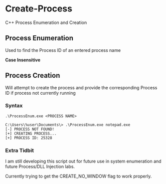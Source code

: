 # Create-Process
C++ Process Enumeration and Creation 

## Process Enumeration

Used to find the Process ID of an entered process name

**Case Insensitive**

## Process Creation

Will attempt to create the process and provide the corresponding Process ID if process not currently running

### Syntax

`.\ProcessEnum.exe <PROCESS NAME>`

```
C:\Users\%user\Documents\> .\ProcessEnum.exe notepad.exe
[-] PROCESS NOT FOUND!
[+] CREATING PROCESS...
[+] PROCESS ID: 25328
```

### Extra Tidbit
I am still developing this script out for future use in system enumeration and future Process/DLL Injection labs.

Currently trying to get the CREATE_NO_WINDOW flag to work properly.
